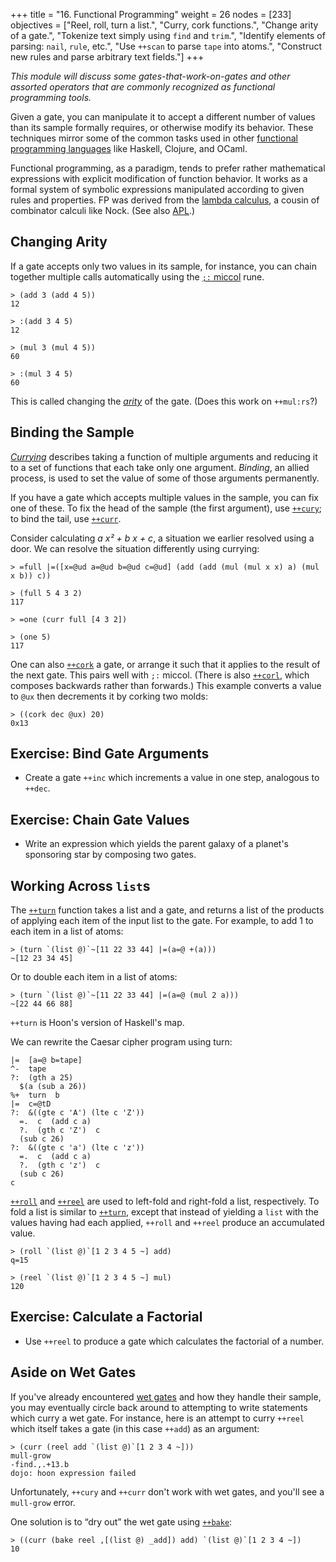 +++
title = "16. Functional Programming"
weight = 26
nodes = [233]
objectives = ["Reel, roll, turn a list.", "Curry, cork functions.", "Change arity of a gate.", "Tokenize text simply using `find` and `trim`.", "Identify elements of parsing:  `nail`, `rule`, etc.", "Use `++scan` to parse `tape` into atoms.", "Construct new rules and parse arbitrary text fields."]
+++

_This module will discuss some gates-that-work-on-gates and other assorted operators that are commonly recognized as functional programming tools._

Given a gate, you can manipulate it to accept a different number of values than its sample formally requires, or otherwise modify its behavior.  These techniques mirror some of the common tasks used in other [functional programming languages](https://en.wikipedia.org/wiki/Functional_programming) like Haskell, Clojure, and OCaml.

Functional programming, as a paradigm, tends to prefer rather mathematical expressions with explicit modification of function behavior.  It works as a formal system of symbolic expressions manipulated according to given rules and properties.  FP was derived from the [lambda calculus](https://en.wikipedia.org/wiki/Lambda_calculus), a cousin of combinator calculi like Nock.  (See also [APL](https://en.wikipedia.org/wiki/APL_%28programming_language%29).)


##  Changing Arity

If a gate accepts only two values in its sample, for instance, you can chain together multiple calls automatically using the [`;:` miccol](/reference/hoon/rune/mic#-miccol) rune.

```hoon
> (add 3 (add 4 5))
12

> :(add 3 4 5)
12

> (mul 3 (mul 4 5))
60

> :(mul 3 4 5)
60
```

This is called changing the [_arity_](https://en.wikipedia.org/wiki/Arity) of the gate.  (Does this work on `++mul:rs`?)


##  Binding the Sample

[_Currying_](https://en.wikipedia.org/wiki/Currying) describes taking a function of multiple arguments and reducing it to a set of functions that each take only one argument.  _Binding_, an allied process, is used to set the value of some of those arguments permanently.

If you have a gate which accepts multiple values in the sample, you can fix one of these.  To fix the head of the sample (the first argument), use [`++cury`](/reference/hoon/stdlib/2n#cury); to bind the tail, use [`++curr`](/reference/hoon/stdlib/2n#curr).

Consider calculating _a x² + b x + c_, a situation we earlier resolved using a door.  We can resolve the situation differently using currying:

```hoon
> =full |=([x=@ud a=@ud b=@ud c=@ud] (add (add (mul (mul x x) a) (mul x b)) c))

> (full 5 4 3 2)
117

> =one (curr full [4 3 2])  

> (one 5)  
117
```

One can also [`++cork`](/reference/hoon/stdlib/2n#cork) a gate, or arrange it such that it applies to the result of the next gate.  This pairs well with `;:` miccol.  (There is also [`++corl`](/reference/hoon/stdlib/2n#corl), which composes backwards rather than forwards.)  This example converts a value to `@ux` then decrements it by corking two molds:

```hoon
> ((cork dec @ux) 20)  
0x13
```

##  Exercise:  Bind Gate Arguments

- Create a gate `++inc` which increments a value in one step, analogous to `++dec`.

##  Exercise:  Chain Gate Values

- Write an expression which yields the parent galaxy of a planet's sponsoring star by composing two gates.

##  Working Across `list`s

The [`++turn`](/reference/hoon/stdlib/2b#turn) function takes a list and a gate, and returns a list of the products of applying each item of the input list to the gate. For example, to add 1 to each item in a list of atoms:

```hoon
> (turn `(list @)`~[11 22 33 44] |=(a=@ +(a)))
~[12 23 34 45]
```
Or to double each item in a list of atoms:

```hoon
> (turn `(list @)`~[11 22 33 44] |=(a=@ (mul 2 a)))
~[22 44 66 88]
```
`++turn` is Hoon's version of Haskell's map.

We can rewrite the Caesar cipher program using turn:

```hoon
|=  [a=@ b=tape]
^-  tape
?:  (gth a 25)
  $(a (sub a 26))
%+  turn  b
|=  c=@tD
?:  &((gte c 'A') (lte c 'Z'))
  =.  c  (add c a)
  ?.  (gth c 'Z')  c
  (sub c 26)
?:  &((gte c 'a') (lte c 'z'))
  =.  c  (add c a)
  ?.  (gth c 'z')  c
  (sub c 26)
c
```

[`++roll`](/reference/hoon/stdlib/2b#roll) and [`++reel`](/reference/hoon/stdlib/2b#reel) are used to left-fold and right-fold a list, respectively.  To fold a list is similar to [`++turn`](/reference/hoon/stdlib/2b#turn), except that instead of yielding a `list` with the values having had each applied, `++roll` and `++reel` produce an accumulated value.

```hoon
> (roll `(list @)`[1 2 3 4 5 ~] add)
q=15

> (reel `(list @)`[1 2 3 4 5 ~] mul)
120
```

##  Exercise:  Calculate a Factorial

- Use `++reel` to produce a gate which calculates the factorial of a number.


##  Aside on Wet Gates

If you've already encountered [wet gates](./R-metals) and how they handle their sample, you may eventually circle back around to attempting to write statements which curry a wet gate.  For instance, here is an attempt to curry `++reel` which itself takes a gate (in this case `++add`) as an argument:

```hoon
> (curr (reel add `(list @)`[1 2 3 4 ~]))
mull-grow
-find.,.+13.b
dojo: hoon expression failed
```

Unfortunately, `++cury` and `++curr` don't work with wet gates, and you'll see a `mull-grow` error.

One solution is to “dry out” the wet gate using [`++bake`](https://developers.urbit.org/reference/hoon/stdlib/2b#bake):

```hoon
> ((curr (bake reel ,[(list @) _add]) add) `(list @)`[1 2 3 4 ~])
10
```
